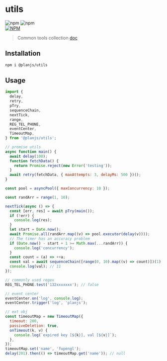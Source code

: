 # utils

![npm](https://img.shields.io/npm/v/@planjs/utils?label=@planjs/utils) ![npm](https://packagephobia.now.sh/badge?p=@planjs/utils) <br/> [![NPM](https://nodei.co/npm/@planjs/utils.png?downloads=true&downloadRank=true&stars=true)](https://npmjs.org/package/@planjs/utils)

> Common tools collection [doc](https://planjs.github.io/utils/)

## Installation

```bash
npm i @planjs/utils
```

## Usage

```javascript
import {
  delay,
  retry,
  pTry,
  sequenceChain,
  nextTick,
  range,
  REG_TEL_PHONE,
  eventCenter,
  TimeoutMap,
} from '@planjs/utils';

// promise utils
async function main() {
  await delay(100);
  function fetchData() {
    return Promise.reject(new Error('testing'));
  }
  await retry(fetchData, { maxAttempts: 3, delayMs: 500 })();
}

const pool = asyncPool({ maxConcurrency: 10 });

const randArr = range(1, 10);

nextTick(async () => {
  const [err, res] = await pTry(main());
  if (!err) {
    console.log(res);
  }
  let start = Date.now();
  await Promise.all(randArr.map((v) => pool.executor(delay(v))));
  // The timer has an accuracy problem
  if (Date.now() - start + 1 >= Math.max(...randArr)) {
    console.log('concurrency');
  }
  const count = (a) => ++a;
  const val = await sequenceChain([range(0, 10).map((v) => count)])(1);
  console.log(val); // 11
});

// commonly used regex
REG_TEL_PHONE.test('132xxxxxxx'); // false

// event center
eventCenter.on('log', console.log);
eventCenter.trigger('log', 'planjs');

// ext obj
const timeoutMap = new TimeoutMap({
  timeout: 200,
  passiveDeletion: true,
  onTimeout(k, v) {
    console.log(`expired key [${k}], val [${v}]`);
  },
});
timeoutMap.set('name', 'fupengl');
delay(201).then(() => timeoutMap.get('name')); // null
```
